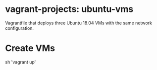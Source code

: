 # vagrant-projects: ubuntu-vms

Vagrantfile that deploys three Ubuntu 18.04 VMs with the same network configuration.

# Create VMs
sh 'vagrant up'